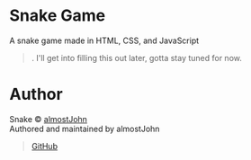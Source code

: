 <!-- @format -->

# Snake Game

A snake game made in HTML, CSS, and JavaScript

> .
> I'll get into filling this out later, gotta stay tuned for now.

# Author

Snake © [almostJohn](https://github.com/almostJohn)<br />
Authored and maintained by almostJohn

> [GitHub](https://github.com/almostJohn)
